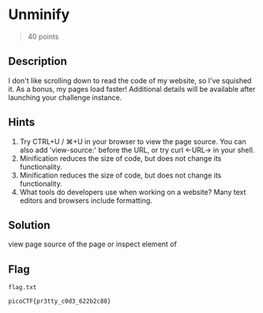 # Unminify

> 40 points

## Description

I don't like scrolling down to read the code of my website, so I've squished it. As a bonus, my pages load faster!
Additional details will be available after launching your challenge instance.

## Hints

<ol>
    <li>Try CTRL+U / ⌘+U in your browser to view the page source. You can also add 'view-source:' before the URL, or try curl <-URL-> in your shell.</li>
    <li>Minification reduces the size of code, but does not change its functionality.</li>
    <li>Minification reduces the size of code, but does not change its functionality.</li>
    <li>
    What tools do developers use when working on a website? Many text editors and browsers include formatting.</li>
</ol>

## Solution

view page source of the page or inspect element of 

## Flag

`flag.txt`
```
picoCTF{pr3tty_c0d3_622b2c88}
```

